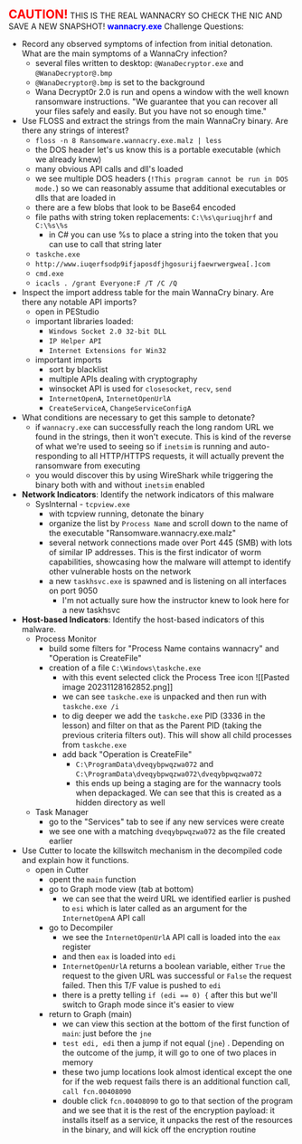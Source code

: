 
<span style="color:red;font-weight:bold;font-size:1.5em">CAUTION!</span> THIS IS THE REAL WANNACRY SO CHECK THE NIC AND SAVE A NEW SNAPSHOT!
<span style="color:blue;font-weight:bold">wannacry.exe</span> 
Challenge Questions:
- Record any observed symptoms of infection from initial detonation. What are the main symptoms of a WannaCry infection?
	- several files written to desktop: `@WanaDecryptor.exe` and `@WanaDecryptor@.bmp`
	- `@WanaDecryptor@.bmp` is set to the background
	- Wana Decrypt0r 2.0 is run and opens a window with the well known ransomware instructions.  "We guarantee that you can recover all your files safely and easily. But you have not so enough time."
- Use FLOSS and extract the strings from the main WannaCry binary. Are there any strings of interest?
	- `floss -n 8 Ransomware.wannacry.exe.malz | less`
	- the DOS header let's us know this is a portable executable (which we already knew)
	- many obvious API calls and dll's loaded
	- we see multiple DOS headers (`!This program cannot be run in DOS mode.`) so we can reasonably assume that additional executables or dlls that are loaded in
	- there are a few blobs that look to be Base64 encoded
	- file paths with string token replacements: `C:\%s\quriuqjhrf` and `C:\%s\%s`
		- in C# you can use %s to place a string into the token that you can use to call that string later
	- `taskche.exe`
	- `http://www.iuqerfsodp9ifjaposdfjhgosurijfaewrwergwea[.]com`
	- `cmd.exe`
	- `icacls . /grant Everyone:F /T /C /Q`
- Inspect the import address table for the main WannaCry binary. Are there any notable API imports?
	- open in PEStudio
	- important libraries loaded:
		- `Windows Socket 2.0 32-bit DLL`
		- `IP Helper API`
		- `Internet Extensions for Win32`
	- important imports
		- sort by blacklist
		- multiple APIs dealing with cryptography
		- winsocket API is used for `closesocket`, `recv`, `send`
		- `InternetOpenA`, `InternetOpenUrlA`
		- `CreateServiceA`, `ChangeServiceConfigA`
- What conditions are necessary to get this sample to detonate?
	- if `wannacry.exe` can successfully reach the long random URL we found in the strings, then it won't execute.  This is kind of the reverse of what we're used to seeing so if `inetsim` is running and auto-responding to all HTTP/HTTPS requests, it will actually prevent the ransomware from executing
	- you would discover this by using WireShark while triggering the binary both with and without `inetsim` enabled
- **Network Indicators**: Identify the network indicators of this malware
	- SysInternal - `tcpview.exe`
		- with tcpview running, detonate the binary
		- organize the list by `Process Name` and scroll down to the name of the executable "Ransomware.wannacry.exe.malz"
		- several network connections made over Port 445 (SMB) with lots of similar IP addresses.  This is the first indicator of worm capabilities, showcasing how the malware will attempt to identify other vulnerable hosts on the network
		- a new `taskhsvc.exe` is spawned and is listening on all interfaces on port 9050
			- I'm not actually sure how the instructor knew to look here for a new taskhsvc
- **Host-based Indicators**: Identify the host-based indicators of this malware.
	- Process Monitor
		- build some filters for "Process Name contains wannacry" and "Operation is CreateFile"
		- creation of a file `C:\Windows\taskche.exe`
			- with this event selected click the Process Tree icon ![[Pasted image 20231128162852.png]]
			- we can see `taskche.exe` is unpacked and then run with `taskche.exe /i`
			- to dig deeper we add the `taskche.exe` PID (3336 in the lesson) and filter on that as the Parent PID (taking the previous criteria filters out).  This will show all child processes from `taskche.exe`
			- add back "Operation is CreateFile"
				- `C:\ProgramData\dveqybpwqzwa072` and `C:\ProgramData\dveqybpwqzwa072\dveqybpwqzwa072`
				- this ends up being a staging are for the wannacry tools when depackaged.  We can see that this is created as a hidden directory as well
	- Task Manager
		- go to the "Services" tab to see if any new services were create
		- we see one with a matching `dveqybpwqzwa072` as the file created earlier
- Use Cutter to locate the killswitch mechanism in the decompiled code and explain how it functions.
	- open in Cutter
		- opent the `main` function
		- go to Graph mode view (tab at bottom)
			- we can see that the weird URL we identified earlier is pushed to `esi` which is later called as an argument for the `InternetOpenA` API call
		- go to Decompiler
			- we see the `InternetOpenUrlA` API call is loaded into the `eax` register
			- and then `eax` is loaded into `edi`
			- `InternetOpenUrlA` returns a boolean variable, either `True` the request to the given URL was successful or `False` the request failed.  Then this T/F value is pushed to `edi`
			- there is a pretty telling `if (edi == 0) {` after this but we'll switch to Graph mode since it's easier to view
		- return to Graph (main)
			- we can view this section at the bottom of the first function of `main`: just before the `jne`
			- `test edi, edi` then a jump if not equal (`jne`) .  Depending on the outcome of the jump, it will go to one of two places in memory
			- these two jump locations look almost identical except the one for if the web request fails there is an additional function call, `call fcn.00408090`
			- double click `fcn.00408090` to go to that section of the program and we see that it is the rest of the encryption payload: it installs itself as a service, it unpacks the rest of the resources in the binary, and will kick off the encryption routine